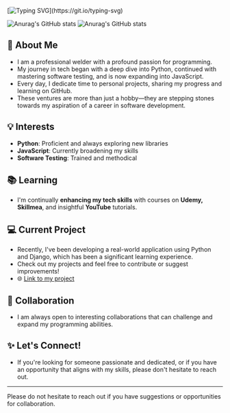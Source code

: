 [![Typing SVG](https://readme-typing-svg.demolab.com?font=Mynerve&size=40&duration=4500&pause=2000&color=F77D10&background=FFFFFF00&center=true&vCenter=true&random=false&width=250&height=45&lines=Hello+everyone!)](https://git.io/typing-svg)

![Anurag's GitHub stats](https://github-readme-stats.vercel.app/api?username=matus-kocik&show_icons=true&theme=great-gatsby&bg_color=00000000)
![Anurag's GitHub stats](https://github-readme-stats.vercel.app/api?username=matus-kocik&show_icons=true&bg_color=00000000)

## 🌟 About Me
- I am a professional welder with a profound passion for programming.
- My journey in tech began with a deep dive into Python, continued with mastering software testing, and is now expanding into JavaScript.
- Every day, I dedicate time to personal projects, sharing my progress and learning on GitHub.
- These ventures are more than just a hobby—they are stepping stones towards my aspiration of a career in software development.

## 💡 Interests
- **Python**: Proficient and always exploring new libraries
- **JavaScript**: Currently broadening my skills
- **Software Testing**: Trained and methodical

## 📚 Learning
- I'm continually **enhancing my tech skills** with courses on **Udemy, Skillmea**, and insightful **YouTube** tutorials.

## 💻 Current Project
- Recently, I've been developing a real-world application using Python and Django, which has been a significant learning experience.
- Check out my projects and feel free to contribute or suggest improvements!
- 🌐 [Link to my project](https://github.com/matus-kocik/wpaczsk)

## 👥 Collaboration
- I am always open to interesting collaborations that can challenge and expand my programming abilities.

## ✨ Let's Connect!
- If you're looking for someone passionate and dedicated, or if you have an opportunity that aligns with my skills, please don't hesitate to reach out.

---

Please do not hesitate to reach out if you have suggestions or opportunities for collaboration.


<!---
matus-kocik/matus-kocik is a ✨ special ✨ repository because its `README.md` (this file) appears on your GitHub profile.
You can click the Preview link to take a look at your changes.
--->

